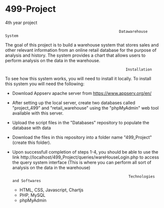 # 499-Project
4th year project

                                                        Datawarehouse System              
                                      
  The goal of this project is to build a warehouse system that stores sales and other relevant information from an online retail database for the purpose of analysis and history. The system provides a chart that allows users to perform analysis on the data in the warehouse.
 
 
                                                           Installation
                                                           
To see how this system works, you will need to install it locally. To install this system you will need the following:

- Download Appserv apache server from https://www.appserv.org/en/

- After setting up the local server, create two databases called "project_499" and "retail_warehouse" using the "phpMyAdmin" web tool       available with this server. 

- Upload the script files in the "Databases" repository to populate the database with data

- Download the files in this repository into a folder name "499_Project" (create this folder).  

- Upon successfull completion of steps 1-4, you should be able to use the link http://localhost/499_Project/queries/wareHouseLogin.php to   access the query system interface (This is where you can perform all sort of analysis on the data in the warehouse)


                                                           Technologies and Softwares
                                                           
  - HTML, CSS, Javascript, Chartjs
  - PHP, MySQL
  - phpMyAdmin
  
                                                            
  
  
  
    
